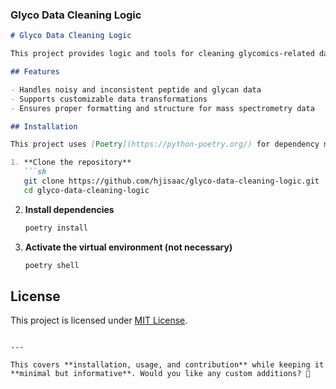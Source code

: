 
### Glyco Data Cleaning Logic

```markdown
# Glyco Data Cleaning Logic

This project provides logic and tools for cleaning glycomics-related data, ensuring consistency, accuracy, and usability for downstream analysis.

## Features

- Handles noisy and inconsistent peptide and glycan data  
- Supports customizable data transformations  
- Ensures proper formatting and structure for mass spectrometry data  

## Installation

This project uses [Poetry](https://python-poetry.org/) for dependency management.

1. **Clone the repository**  
   ```sh
   git clone https://github.com/hjisaac/glyco-data-cleaning-logic.git
   cd glyco-data-cleaning-logic
   ```

2. **Install dependencies**  
   ```sh
   poetry install
   ```

3. **Activate the virtual environment (not necessary)**  
   ```sh
   poetry shell
   ```

## License

This project is licensed under [MIT License](LICENSE).
```

---

This covers **installation, usage, and contribution** while keeping it **minimal but informative**. Would you like any custom additions? 🚀